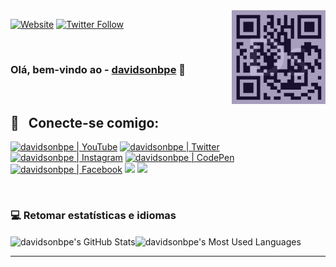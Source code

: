 <img src="https://raw.githubusercontent.com/davidsonbpe/davidsonbpe/main/DS.jpg" min-width="150px" max-width="150px" width="150px" align="right" alt="Coffee">

[![Website](https://img.shields.io/website?label=davidsonbpe.github.io&style=for-the-badge&url=https://davidsonbpe.github.io/)](https://davidsonbpe.github.io/)
[![Twitter Follow](https://img.shields.io/twitter/follow/davidsonbpe?color=1DA1F2&logo=Twitter&style=for-the-badge)](https://twitter.com/intent/follow?original_referer=https%3A%2F%2Fgithub.com%2Fdavidsonbpe&screen_name=davidsonbpe)


<br />


### Olá, bem-vindo ao - [davidsonbpe][website] 👋

<br />

## :email: &nbsp; Conecte-se comigo:

[<img height="30" src="https://img.shields.io/badge/YouTube-FF0000?style=for-the-badge&logo=youtube&logoColor=white" alt="davidsonbpe | YouTube" />][youtube]
[<img height="30" src="https://img.shields.io/badge/Twitter-1DA1F2?style=for-the-badge&logo=twitter&logoColor=white" alt="davidsonbpe | Twitter" />][twitter]
[<img height="30" src="https://img.shields.io/badge/Instagram-E4405F?style=for-the-badge&logo=instagram&logoColor=white" alt="davidsonbpe | Instagram" />][instagram]
[<img height="30" src="https://img.shields.io/badge/CodePen-003333?style=for-the-badge&logo=CodePen&logoColor=white" alt="davidsonbpe | CodePen" />][CodePen]
[<img height="30" src="https://img.shields.io/badge/Facebook-1877F2?style=for-the-badge&logo=facebook&logoColor=white" alt="davidsonbpe | Facebook" />][facebook]
<a href="mailto:decomrradio@outlook.com" alt="Email">
<img height="30" src="https://img.shields.io/badge/Email-D14836?style=for-the-badge&logo=Minutemailer&logoColor=white" /></a>
<a href="https://br.pinterest.com/davidsonbpe/" alt="Pinterest">
<img height="30" src="https://img.shields.io/badge/Pinterest-FF0000?style=for-the-badge&logo=Pinterest&logoColor=white" /></a>

<br />

### 💻 Retomar estatísticas e idiomas

<img align="center" alt="davidsonbpe's GitHub Stats" src="https://github-readme-stats.vercel.app/api?username=davidsonbpe&show_icons=true&hide_border=true" /><img align="center" alt="davidsonbpe's Most Used Languages" src="https://github-readme-stats.vercel.app/api/top-langs/?username=davidsonbpe&layout=compact&theme=gotham" />

---


<br />
<br />
<br />

[website]: https://davidsonbpe.github.io/
[twitter]: https://twitter.com/davidsonbpe
[youtube]: https://www.youtube.com/channel/UCHqvw9v2Fp6o006lUskoigg/
[instagram]: https://www.instagram.com/davidsonbpe/
[facebook]: https://www.facebook.com/decomrradio/
[CodePen]: https://codepen.io/davidsonbpe/
